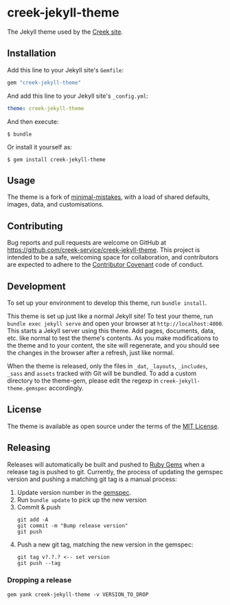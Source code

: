 # creek-jekyll-theme

The Jekyll theme used by the [Creek site](https://www.creekservice.org).

## Installation

Add this line to your Jekyll site's `Gemfile`:

```ruby
gem "creek-jekyll-theme"
```

And add this line to your Jekyll site's `_config.yml`:

```yaml
theme: creek-jekyll-theme
```

And then execute:

```shell
$ bundle
```

Or install it yourself as:

```shell
$ gem install creek-jekyll-theme
```

## Usage

The theme is a fork of [minimal-mistakes](https://github.com/mmistakes/minimal-mistakes), with a load of shared
defaults, images, data, and customisations.

## Contributing

Bug reports and pull requests are welcome on GitHub at https://github.com/creek-service/creek-jekyll-theme. 
This project is intended to be a safe, welcoming space for collaboration, and contributors are expected to adhere
to the [Contributor Covenant](https://www.contributor-covenant.org/) code of conduct.

## Development

To set up your environment to develop this theme, run `bundle install`.

This theme is set up just like a normal Jekyll site! To test your theme, run `bundle exec jekyll serve` and open 
your browser at `http://localhost:4000`. This starts a Jekyll server using this theme. Add pages, documents, data, etc. 
like normal to test the theme's contents. As you make modifications to the theme and to your content, 
the site will regenerate, and you should see the changes in the browser after a refresh, just like normal.

When the theme is released, only the files in `_dat`, `_layouts`, `_includes`, `_sass` and `assets` tracked with Git will be bundled.
To add a custom directory to the theme-gem, please edit the regexp in `creek-jekyll-theme.gemspec` accordingly.

## License

The theme is available as open source under the terms of the [MIT License](https://opensource.org/licenses/MIT).

## Releasing

Releases will automatically be built and pushed to [Ruby Gems](https://rubygems.org/gems/creek-jekyll-theme) when
a release tag is pushed to git. 
Currently, the process of updating the gemspec version and pushing a matching git tag is a manual process:

1. Update version number in the [gemspec](creek-jekyll-theme.gemspec).
2. Run `bundle update` to pick up the new version
3. Commit & push
   ```shell
   git add -A
   git commit -m "Bump release version"
   git push 
   ```
4. Push a new git tag, matching the new version in the gemspec:
   ```shell
   git tag v?.?.? <-- set version
   git push --tag
   ```

### Dropping a release

```shell
gem yank creek-jekyll-theme -v VERSION_TO_DROP  
```